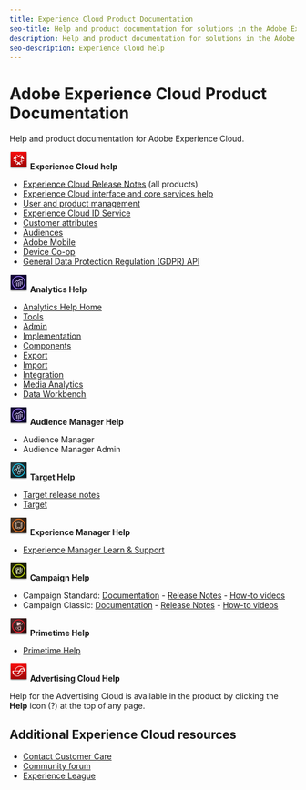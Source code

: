 ```yaml
---
title: Experience Cloud Product Documentation
seo-title: Help and product documentation for solutions in the Adobe Experience Cloud.
description: Help and product documentation for solutions in the Adobe Experience Cloud.
seo-description: Experience Cloud help
---
```


# Adobe Experience Cloud Product Documentation

Help and product documentation for Adobe Experience Cloud.

![Experience Cloud](assets\experience_cloud_appicon_32.png)  **Experience Cloud help**

* [Experience Cloud Release Notes](https://docs.adobe.com/content/help/en/release-notes/experience-cloud/current.html) (all products)
* [Experience Cloud interface and core services help](https://docs.adobe.com/content/help/en/core-services/interface/experience-cloud.html)
* [User and product management](https://docs.adobe.com/content/help/en/core-services/interface/manage-users-and-products/admin-getting-started.html)
* [Experience Cloud ID Service](https://docs.adobe.com/content/help/en/id-service/using/home.html)
* [Customer attributes](https://docs.adobe.com/content/help/en/core-services/interface/customer-attributes/attributes.html)
* [Audiences](https://docs.adobe.com/content/help/en/core-services/interface/audiences/audience-library.html)
* [Adobe Mobile](https://docs.adobe.com/content/help/en/mobile-services/using/home.html)
* [Device Co-op](https://docs.adobe.com/content/help/en/device-co-op/using/home.html)
* [General Data Protection Regulation (GDPR) API](https://www.adobe.io/apis/experiencecloud/gdpr.html)

![Analytics](assets\mc_analytics_32.png) **Analytics Help**

* [Analytics Help Home](/help/landing/home.md)
* [Tools](https://docs.adobe.com/content/help/en/analytics/analyze/home.html)
* [Admin](https://docs.adobe.com/content/help/en/analytics/admin/home.html)
* [Implementation](https://docs.adobe.com/content/help/en/analytics/implementation/home.html)
* [Components](https://docs.adobe.com/content/help/en/analytics/components/home.html)
* [Export](https://docs.adobe.com/content/help/en/analytics/export/home.html)
* [Import](https://docs.adobe.com/content/help/en/analytics/import/home.html)
* [Integration](https://docs.adobe.com/content/help/en/analytics/integration/home.html)
* [Media Analytics](https://docs.adobe.com/content/help/en/media-analytics/using/media-overview.html)
* [Data Workbench](https://marketing.adobe.com/resources/help/en_US/insight/)

![Audience Manager](assets\mc_analytics_32.png) **Audience Manager Help**

* Audience Manager
* Audience Manager Admin

![Target](assets\mc_target_32.png) **Target Help**

* [Target release notes](https://docs.adobe.com/content/help/en/target/using/release-notes/release-notes.html)
* [Target](https://docs.adobe.com/content/help/en/target/using/target-home.html)

![AEM](assets\mc_experiencemanager_32.png) **Experience Manager Help**

* [Experience Manager Learn & Support](https://helpx.adobe.com/support/experience-manager.html)

![Campaign](assets\mc_campaign_32.png) **Campaign Help**

* Campaign Standard: [Documentation](https://helpx.adobe.com/support/campaign/standard.html) - [Release Notes](https://docs.adobe.com/content/help/en/campaign-standard/using/release-notes/release-notes.html) - [How-to videos](https://docs.adobe.com/content/help/en/campaign-learn/campaign-standard-tutorials/overview.html)
* Campaign Classic: [Documentation](https://helpx.adobe.com/support/campaign/classic.html) - [Release Notes](https://docs.campaign.adobe.com/doc/AC/en/RN.html) - [How-to videos](https://docs.adobe.com/content/help/en/campaign-learn/campaign-classic-tutorials/overview.html)

![Primetime](assets\primetime_app_32.png) **Primetime Help**

* [Primetime Help](http://help.adobe.com/en_US/primetime/)

![Advertising Cloud](assets\advertisingcloud_appicon_32.png) **Advertising Cloud Help**

Help for the Advertising Cloud is available in the product by clicking the **Help** icon (?) at the top of any page.

## Additional Experience Cloud resources

* [Contact Customer Care](https://helpx.adobe.com/contact/enterprise-support.ec.html)
* [Community forum](https://forums.adobe.com/community/experience-cloud)
* [Experience League](https://landing.adobe.com/experience-league/)